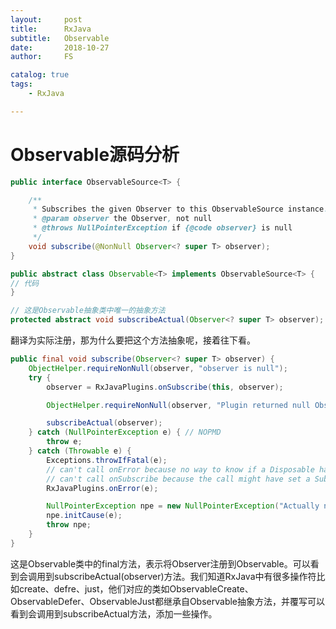 ```yaml
---
layout:     post
title:      RxJava
subtitle:   Observable
date:       2018-10-27
author:     FS

catalog: true
tags:
    - RxJava

---
```


# Observable源码分析




```Java
public interface ObservableSource<T> {

    /**
     * Subscribes the given Observer to this ObservableSource instance.
     * @param observer the Observer, not null
     * @throws NullPointerException if {@code observer} is null
     */
    void subscribe(@NonNull Observer<? super T> observer);
}
```


```Java
public abstract class Observable<T> implements ObservableSource<T> {
// 代码
}
```

```Java
// 这是Observable抽象类中唯一的抽象方法
protected abstract void subscribeActual(Observer<? super T> observer);
```
翻译为实际注册，那为什么要把这个方法抽象呢，接着往下看。

```Java
public final void subscribe(Observer<? super T> observer) {
    ObjectHelper.requireNonNull(observer, "observer is null");
    try {
        observer = RxJavaPlugins.onSubscribe(this, observer);

        ObjectHelper.requireNonNull(observer, "Plugin returned null Observer");

        subscribeActual(observer);
    } catch (NullPointerException e) { // NOPMD
        throw e;
    } catch (Throwable e) {
        Exceptions.throwIfFatal(e);
        // can't call onError because no way to know if a Disposable has been set or not
        // can't call onSubscribe because the call might have set a Subscription already
        RxJavaPlugins.onError(e);

        NullPointerException npe = new NullPointerException("Actually not, but can't throw other exceptions due to RS");
        npe.initCause(e);
        throw npe;
    }
}
```
这是Observable类中的final方法，表示将Observer注册到Observable。可以看到会调用到subscribeActual(observer)方法。我们知道RxJava中有很多操作符比如create、defre、just，他们对应的类如ObservableCreate、ObservableDefer、ObservableJust都继承自Observable抽象方法，并覆写可以看到会调用到subscribeActual方法，添加一些操作。



